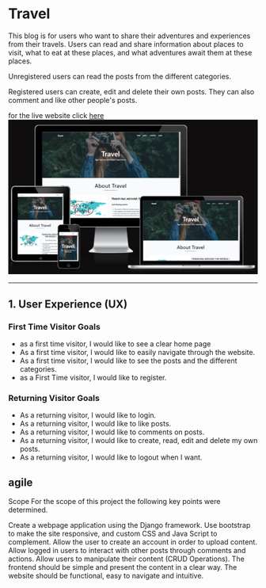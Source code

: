 # Travel

This blog is for users who want to share their adventures and experiences from their travels. Users can read and share information about places to visit, what to eat at these places, and what adventures await them at these places. 

Unregistered users can read the posts from the different categories.

Registered users can create, edit and delete their own posts. They can also comment and like other people's posts.


for the live website click
[here](https://project---4.herokuapp.com/)
![Am I Responsive](docs/iamresponsive.png)

<hr>

## 1. User Experience (UX)

### First Time Visitor Goals
- as a first time visitor, I would like to see a clear home page
- As a first time visitor, I would like to easily navigate through the website.
- As a first time visitor, I would like to see the posts and the different categories.
- as a First Time visitor, I would like to register.

### Returning Visitor Goals
- As a returning visitor, I would like to login.
- As a returning visitor, I would like to like posts. 
- As a returning visitor, I would like to comments on posts.
- As a returning visitor, I would like to create, read, edit and delete my own posts.
- As a returning visitor, I would like to logout when I want.

## agile
Scope
For the scope of this project the following key points were determined.

Create a webpage application using the Django framework.
Use bootstrap to make the site responsive, and custom CSS and Java Script to complement.
Allow the user to create an account in order to upload content.
Allow logged in users to interact with other posts through comments and actions.
Allow users to manipulate their content (CRUD Operations).
The frontend should be simple and present the content in a clear way.
The website should be functional, easy to navigate and intuitive.